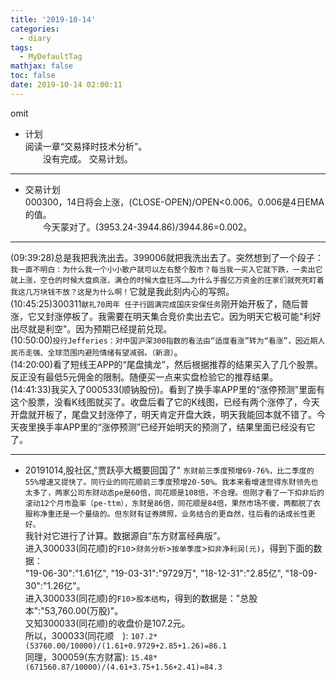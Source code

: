```yaml
---
title: '2019-10-14'
categories:
  - diary
tags:
  - MyDefaultTag
mathjax: false
toc: false
date: 2019-10-14 02:00:11
---
```

omit
<!--more-->

* 计划  
阅读一章“交易择时技术分析”。  
　　没有完成。
交易计划。  

--------------------

* 交易计划  
000300，14日将会上涨，(CLOSE-OPEN)/OPEN<0.006。0.006是4日EMA的值。  
　　今天蒙对了。(3953.24-3944.86)/3944.86=0.002。  

--------------------

(09:39:28)总是我把我洗出去。399006就把我洗出去了。突然想到了一个段子：`我一直不明白：为什么我一个小小散户就可以左右整个股市？每当我一买入它就下跌，一卖出它就上涨，空仓的时候大盘疯涨，满仓的时候大盘狂泻……为什么手握亿万资金的庄家们就死死盯着我这几万块钱不放？这是为什么啊！`它就是我此刻内心的写照。  
(10:45:25)300311`献礼70周年 任子行圆满完成国庆安保任务`刚开始开板了，随后普涨，它又封涨停板了。我需要在明天集合竞价卖出去它。因为明天它极可能"利好出尽就是利空"。因为预期已经提前兑现。  
(10:50:00)`投行Jefferies：对中国沪深300指数的看法由“适度看涨”转为“看涨”，因近期人民币走强、全球范围内避险情绪有望减弱。（新浪）`。  
(14:20:00)看了短线王APP的“尾盘擒龙”，然后根据推荐的结果买入了几个股票。反正没有最低5元佣金的限制。随便买一点来实盘检验它的推荐结果。  
(14:41:33)我买入了000533(顺钠股份)。看到了换手率APP里的“涨停预测”里面有这个股票，没看K线图就买了。收盘后看了它的K线图，已经有两个涨停了，今天开盘就开板了，尾盘又封涨停了，明天肯定开盘大跌，明天我能回本就不错了。今天夜里换手率APP里的“涨停预测”已经开始明天的预测了，结果里面已经没有它了。  

--------------------

* 20191014,股社区,"贾跃亭大概要回国了"
`东财前三季度预增69-76%，比二季度的55%增速又提快了。同行业的同花顺前三季度预增20-50%。我本来看增速觉得东财领先也太多了，两家公司东财动态pe是60倍，同花顺是108倍，不合理。但刚才看了一下扣非后的滚动12个月市盈率（pe-ttm），东财是86倍，同花顺是84倍，果然市场不傻，两都脱了衣服称净重还是一个量级的。但东财有证券牌照，业务结合的更自然，往后看的话成长性更好。`  
我针对它进行了计算。数据源自“东方财富经典版”。  
进入300033(同花顺)的`F10`>`财务分析`>`按单季度`>`扣非净利润(元)`，得到下面的数据：  
"19-06-30":"1.61亿", "19-03-31":"9729万", "18-12-31":"2.85亿", "18-09-30":"1.26亿"。  
进入300033(同花顺)的`F10`>`股本结构`，得到的数据是："总股本":"53,760.00(万股)"。  
又知300033(同花顺)的收盘价是107.2元。  
所以，300033(同花顺　): `107.2*(53760.00/10000)/(1.61+0.9729+2.85+1.26)=86.1`  
同理，300059(东方财富): `15.48*(671560.87/10000)/(4.61+3.75+1.56+2.41)=84.3`  
